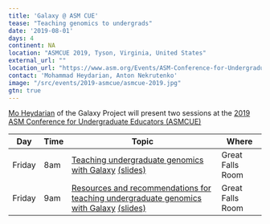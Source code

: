 ```yaml
---
title: 'Galaxy @ ASM CUE'
tease: "Teaching genomics to undergrads"
date: '2019-08-01'
days: 4
continent: NA
location: "ASMCUE 2019, Tyson, Virginia, United States"
external_url: ""
location_url: "https://www.asm.org/Events/ASM-Conference-for-Undergraduate-Educators/Home"
contact: 'Mohammad Heydarian, Anton Nekrutenko'
image: "/src/events/2019-asmcue/asmcue-2019.jpg"
gtn: true
---
```


[Mo Heydarian](/people/mo-heydarian/) of the Galaxy Project will present two sessions at the [2019 ASM Conference for Undergraduate Educators (ASMCUE)](https://www.asm.org/Events/ASM-Conference-for-Undergraduate-Educators/Home)

| Day | Time | Topic | Where |
| ---- | ---- | ---- | ---- |
| Friday | 8am | [Teaching undergraduate genomics with Galaxy](https://guidebook.com/guide/157564/event/23673616/ ) [(slides)](https://docs.google.com/presentation/d/1F-J8Nph9C0lYHkLw0AG25AWqFpbN3BkR5GHxRGsSSC4/edit?usp=sharing)| Great Falls Room |
| Friday | 9am | [Resources and recommendations for teaching undergraduate genomics with Galaxy](https://guidebook.com/guide/157564/event/23673614/ ) [(slides)](https://docs.google.com/presentation/d/192ha5qlFaJBP0pYg0TAChz9yzac90jh8eiOHhtSJqjA/edit?usp=sharing)| Great Falls Room |
